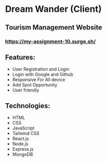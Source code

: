 # Dream Wander (Client)
## Tourism Management Website
### https://my-assignment-10.surge.sh/

## Features:
- User Registration and Login
- Login with Google and Github
- Responsive For All device
- Add Spot Opportunity
- User friendly 

## Technologies:
- HTML 
- CSS
- JavaScript 
- Tailwind CSS 
- React.js
- Node.js
- Express.js
- MongoDB

